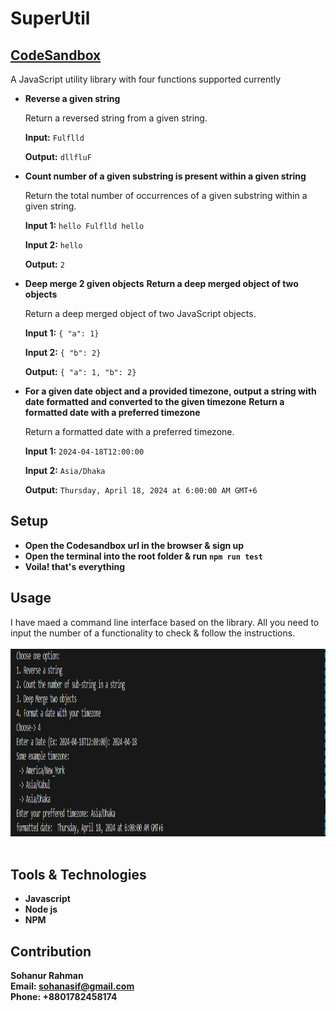 # SuperUtil
## [CodeSandbox](https://codesandbox.io/p/github/Sohanur-Rahman642/SuperUtil/main?file=%2Fexample%2Findex.js)
A JavaScript utility library with four functions supported currently 
 - **Reverse a given string**

   Return a reversed string from a given string.
 
   **Input:** `Fulflld`
 
   **Output:** `dllfluF`

  
- **Count number of a given substring is present within a given string**

  Return the total number of occurrences of a given substring within a given string.

  **Input 1:** `hello Fulflld hello`

  **Input 2:** `hello`

  **Output:** `2`

- **Deep merge 2 given objects**
  **Return a deep merged object of two objects**

  Return a deep merged object of two JavaScript objects.

  **Input 1:** `{ "a": 1}`

  **Input 2:** `{ "b": 2}`

  **Output:** `{ "a": 1, "b": 2}`

  
- **For a given date object and a provided timezone, output a string with date formatted and
converted to the given timezone**
  **Return a formatted date with a preferred timezone**

  Return a formatted date with a preferred timezone.

  **Input 1:** `2024-04-18T12:00:00`

  **Input 2:** `Asia/Dhaka`

  **Output:** `Thursday, April 18, 2024 at 6:00:00 AM GMT+6`


## Setup 
- **Open the Codesandbox url in the browser & sign up**
- **Open the terminal into the root folder & run `npm run test`**
- **Voila! that's everything**

## Usage 
I have maed a command line interface based on the library. All you need to input the number of a functionality to check & follow the instructions.
<br />
<br />
 <img width="1500" height="300" src="image/image.png"> &emsp;

 ## Tools & Technologies 
- **Javascript**
- **Node js**
- **NPM**

## Contribution
  **Sohanur Rahman**
  <br/>
  **Email: sohanasif@gmail.com**
  <br/>
  **Phone: +8801782458174**
  
